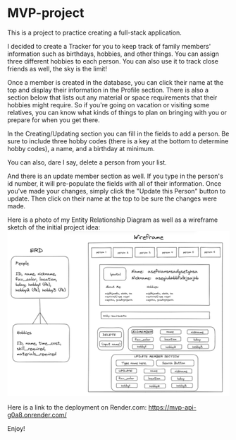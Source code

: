 # MVP-project

This is a project to practice creating a full-stack application.

I decided to create a Tracker for you to keep track of family members' information such as birthdays, hobbies, and other things. You can assign three different hobbies to each person. You can also use it to track close friends as well, the sky is the limit!

Once a member is created in the database, you can click their name at the top and display their information in the Profile section. There is also a section below that lists out any material or space requirements that their hobbies might require. So if you're going on vacation or visiting some relatives, you can know what kinds of things to plan on bringing with you or prepare for when you get there.

In the Creating/Updating section you can fill in the fields to add a person. Be sure to include three hobby codes (there is a key at the bottom to determine hobby codes), a name, and a birthday at minimum.

You can also, dare I say, delete a person from your list.

And there is an update member section as well. If you type in the person's id number, it will pre-populate the fields with all of their information. Once you've made your changes, simply click the "Update this Person" button to update. Then click on their name at the top to be sure the changes were made.

Here is a photo of my Entity Relationship Diagram as well as a wireframe sketch of the initial project idea:
![ERD/Wireframe](MVP_project_idea.png)

Here is a link to the deployment on Render.com:
https://mvp-api-g0a8.onrender.com/

Enjoy!
